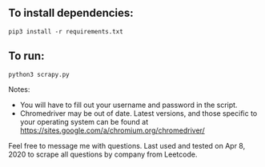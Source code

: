 ## To install dependencies:
`pip3 install -r requirements.txt`

## To run:
`python3 scrapy.py`

Notes: 
- You will have to fill out your username and password in the script.
- Chromedriver may be out of date. Latest versions, and those specific to your operating system can be found at https://sites.google.com/a/chromium.org/chromedriver/

Feel free to message me with questions. Last used and tested on Apr 8, 2020 to scrape all questions by company from Leetcode.
